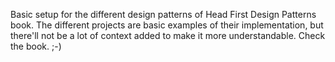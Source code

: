 Basic setup for the different design patterns of Head First Design Patterns book.
The different projects are basic examples of their implementation, but there'll not be a lot of context added to make it more understandable. Check the book. ;-)
